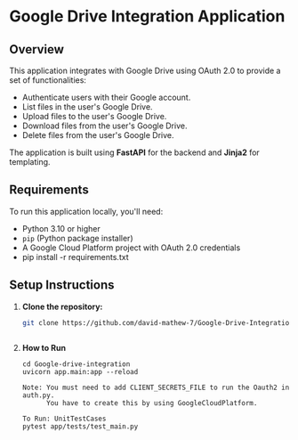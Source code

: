 # Google Drive Integration Application

## Overview

This application integrates with Google Drive using OAuth 2.0 to provide a set of functionalities:
- Authenticate users with their Google account.
- List files in the user's Google Drive.
- Upload files to the user's Google Drive.
- Download files from the user's Google Drive.
- Delete files from the user's Google Drive.

The application is built using **FastAPI** for the backend and **Jinja2** for templating.

## Requirements

To run this application locally, you'll need:

- Python 3.10 or higher
- `pip` (Python package installer)
- A Google Cloud Platform project with OAuth 2.0 credentials
- pip install -r requirements.txt 


## Setup Instructions

1. **Clone the repository:**
   ```bash
   git clone https://github.com/david-mathew-7/Google-Drive-Integration.git



2. **How to Run**
   ```
   cd Google-drive-integration
   uvicorn app.main:app --reload

   Note: You must need to add CLIENT_SECRETS_FILE to run the Oauth2 in auth.py.
         You have to create this by using GoogleCloudPlatform.

   To Run: UnitTestCases
   pytest app/tests/test_main.py
